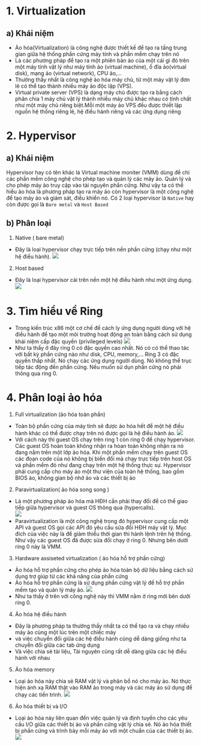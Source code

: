 # 1. Virtualization 
## a) Khái niệm 
- Ảo hóa(Virtualization) là công nghệ được thiết kế để tạo ra tầng trung gian giữa hệ thống phần cứng máy tính và phần mềm chạy trên nó
-  Là các phương pháp để tạo ra một phiên bản ảo của một cái gì đó trên một máy tính vật lý như máy tính ảo (virtual machine), ổ đĩa ảo(virtual disk), mạng ảo (virtual network), CPU ảo,...
- Thường thấy nhất là công nghệ ảo hóa máy chủ, từ một máy vật lý đơn lẻ có thể tạo thành nhiều máy ảo độc lập (VPS). 
- Virtual private server (VPS) là dạng máy chủ được tạo ra bằng cách phân chia 1 máy chủ vật lý thành nhiều máy chủ khác nhau có tính chất như một máy chủ riêng biệt.Mỗi một máy ảo VPS đều được thiết lập nguồn hệ thống riêng lẻ, hệ điều hành riêng và các ứng dụng riêng
# 2. Hypervisor 
## a) Khái niệm 
Hypervisor hay có tên khác là Virtual machine moniter (VMM) dùng để chỉ các phần mềm công nghệ cho phép tạo và quản lý các máy ảo. Quản lý và cho phép máy ảo truy cập vào tài nguyên phần cứng. Như vậy ta có thể hiểu ảo hóa là phương pháp tạo ra máy ảo còn hypervisor là một công nghệ để tạo máy ảo và giám sát, điều khiển nó. Có 2 loại hypervisor là `Native` hay còn được gọi là `Bare metal` và `Host Based`
## b) Phân loại 
1. Native ( bare metal)
- Đây là loại hypervisor chạy trực tiếp trên nền phần cứng (chạy như một hệ điều hành).
![](https://github.com/niemdinhtrong/NIEMDT/blob/master/KVM/images/hyper1.png)
2. Host based
- Đây là loại hypervisor cài trên nền một hệ điều hành như một ứng dụng.
![](https://github.com/niemdinhtrong/NIEMDT/blob/master/KVM/images/hyper2.png)
# 3. Tìm hiểu về Ring 
- Trong kiến trúc x86 một cơ chế để cách ly ứng dụng người dùng với hệ điều hành để tạo một môi trường hoạt động an toàn bằng cách sử dụng khái niệm cấp đặc quyền (privileged levels)
![](https://github.com/niemdinhtrong/NIEMDT/blob/master/KVM/images/hyper3.png)
- Như ta thấy ở đây ring 0 có đặc quyền cao nhất. Nó có có thể thao tác với bất kỳ phần cứng nào như disk, CPU, memory,... Ring 3 có đặc quyền thấp nhất. Nó chạy các ứng dụng người dùng. Nó không thể trục tiếp tác động đến phần cứng. Nếu muốn sử dụn phần cứng nó phải thông qua ring 0.
# 4. Phân loại ảo hóa 
1. Full virtualization (ảo hóa toàn phần)
- Toàn bộ phần cứng của máy tính sẽ được ảo hóa hết để một hệ điều hành khác có thể được chạy trên nó được gọi là hệ điều hành ảo.
![](https://github.com/niemdinhtrong/NIEMDT/blob/master/KVM/images/hyper4.png)
- Với cách này thì guest OS chạy trên ring 1 còn ring 0 để chạy hypervisor. Các guest OS hoàn toàn không nhận ra hòan toàn không nhận ra nó đang nằm trên một lớp ảo hóa. Khi một phần mềm chạy trên guest OS các đoạn code của nó không bị biến đổi mà chạy trực tiếp trên host OS và phần mềm đó như đang chạy trên một hệ thống thực sự. Hypervisor phải cung cấp cho máy ảo một thư viện của toàn hệ thống, bao gồm BIOS ảo, không gian bộ nhớ ảo và các thiết bị ảo
2. Paravirtualization( ảo hóa song song )
- Là một phương pháp ảo hóa mà HĐH cần phải thay đổi để có thể giao tiếp giữa hypervisor và guest OS thông qua (hypercalls).  
![](https://github.com/niemdinhtrong/NIEMDT/blob/master/KVM/images/hyper5.png)
- Paravirtualization là một công nghệ trong đó hypervisor cung cấp một API và guest OS gọi các API đó yêu cầu sửa đổi HĐH máy vật lý. Mục đích của việc này là để giảm thiểu thời gian thi hành lệnh trên hệ thống. Như vậy các guest OS đã được sửa đổi chạy ở ring 0. Nhưng bên dưới ring 0 này là VMM.
3. Hardware assiseted virtualization ( ảo hóa hỗ trợ phần cứng)
- Ảo hóa hỗ trợ phần cứng cho phép ảo hóa toàn bộ dữ liệu bằng cách sử dụng trợ giúp từ các khả năng của phần cứng 
- Ảo hóa hỗ trợ phần cứng là sử dụng phần cứng vật lý để hỗ trợ phần mềm tạo và quản lý máy ảo.
![](https://github.com/niemdinhtrong/NIEMDT/blob/master/KVM/images/hyper6.png)
- Như ta thấy ở trên với công nghệ này thì VMM nằm ở ring mới bên dưới ring 0.
4. Ảo hóa hệ điều hành 
- Đây là phương pháp ta thường thấy nhất ta có thể tạo ra và chạy nhiều máy ảo cùng một lúc trên một chiếc máy 
- và việc chuyển đổi giữa các hệ điều hành cũng dễ dàng giống như ta chuyển đổi giữa các tab ứng dụng 
- Và việc chia sẻ tài liệu, Tài nguyên cũng rất dễ dàng giữa các hệ điều hành với nhau 
5. Ảo hóa memory 
- Loại ảo hóa này chia sẻ RAM vật lý và phân bổ nó cho máy ảo. Nó thực hiện ánh xạ RAM thật vào RAM ảo trong máy và các máy ảo sử dụng để chạy các tiến trình.
![](https://github.com/niemdinhtrong/NIEMDT/blob/master/KVM/images/aohoa1.png)
6. Ảo hóa thiết bị và I/O
- Loại ảo hóa này liên quan đến việc quản lý và định tuyến cho các yêu cầu I/O giữa các thiết bị ảo và phần cứng vật lý chia sẻ. Nó ảo hóa thiết bị phần cứng và trình bày mỗi máy ảo với một chuẩn của các thiết bị ảo.
![](https://github.com/niemdinhtrong/NIEMDT/blob/master/KVM/images/aohoa2.png)
